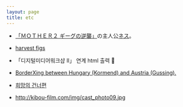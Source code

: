 ```yaml
---
layout: page
title: etc
---
```

 - <a href='https://www.nintendo.co.jp/n02/shvc/mb/index.html'>「ＭＯＴＨＥＲ２ ギーグの逆襲」</a>の主人公<a href='https://www.nintendo.co.jp/n08/a2uj/mother2/hero/index.html'>ネス</a>。

 - <a href='http://figs4fun.com/basics_Harvest.html'>harvest figs</a>

 + 「디지털미디어워크샵 II」 연계 html 출력 💞

 - <a href='http://irational.org/heath/borderxing/at.hu/'>BorderXing between Hungary (Kormend) and Austria (Gussing).</a>

 - <a href='https://www.youtube.com/watch?v=g6MsSqH4FNc'>희망의 건너편</a>

 - <http://kibou-film.com/img/cast_photo09.jpg>
